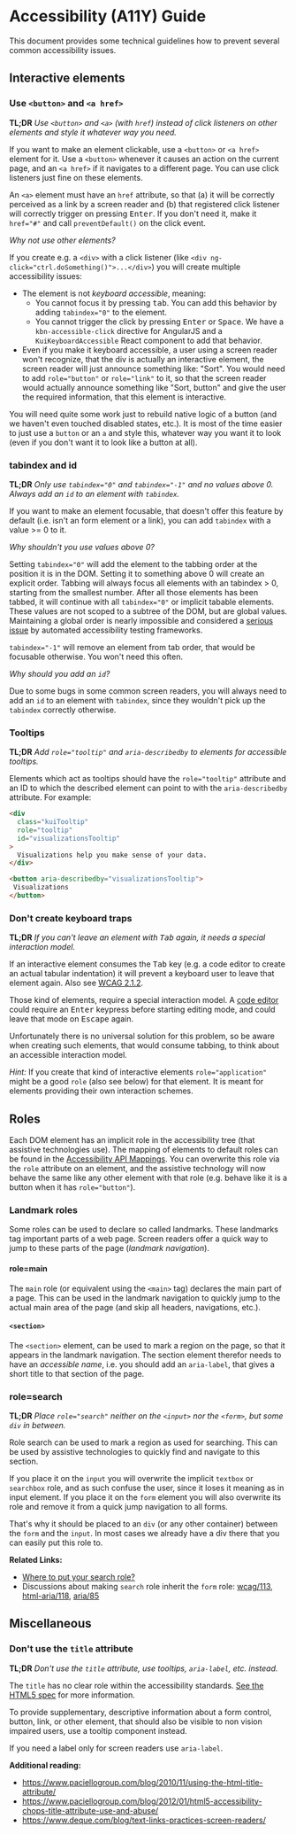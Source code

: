 # Accessibility (A11Y) Guide

This document provides some technical guidelines how to prevent several common
accessibility issues.

## Interactive elements

### Use `<button>` and `<a href>`

**TL;DR** *Use `<button>` and `<a>` (with `href`) instead of click listeners on other elements
and style it whatever way you need.*

If you want to make an element clickable, use a `<button>` or `<a href>` element for it.
Use a `<button>` whenever it causes an action on the current page, and an `<a href>` if it
navigates to a different page. You can use click listeners just fine on these elements.

An `<a>` element must have an `href` attribute, so that (a) it will be correctly perceived
as a link by a screen reader and (b) that registered click listener will correctly
trigger on pressing <kbd>Enter</kbd>. If you don't need it, make it `href="#"`
and call `preventDefault()` on the click event.

*Why not use other elements?*

If you create e.g. a `<div>` with a click listener (like `<div ng-click="ctrl.doSomething()">...</div>`)
you will create multiple accessibility issues:

* The element is not *keyboard accessible*, meaning:
  * You cannot focus it by pressing <kbd>tab</kbd>. You can add this behavior by
    adding `tabindex="0"` to the element.
  * You cannot trigger the click by pressing <kbd>Enter</kbd> or <kbd>Space</kbd>.
    We have a `kbn-accessible-click` directive for AngularJS and a `KuiKeyboardAccessible`
    React component to add that behavior.
* Even if you make it keyboard accessible, a user using a screen reader won't
  recognize, that the div is actually an interactive element, the screen reader
  will just announce something like: "Sort". You would need
  to add `role="button"` or `role="link"` to it, so that the screen reader would
  actually announce something like "Sort, button" and give the user the required
  information, that this element is interactive.

You will need quite some work just to rebuild native logic of a button (and we haven't
even touched disabled states, etc.). It is most of the time easier to just use
a `button` or an `a` and style this, whatever way you want it to look (even if
you don't want it to look like a button at all).

### tabindex and id

**TL;DR** *Only use `tabindex="0"` and `tabindex="-1"` and no values above 0. Always
add an `id` to an element with `tabindex`.*

If you want to make an element focusable, that doesn't offer this feature by default
(i.e. isn't an form element or a link), you can add `tabindex` with a value >= 0 to it.

*Why shouldn't you use values above 0?*

Setting `tabindex="0"` will add the element to the tabbing order at the position
it is in the DOM. Setting it to something above 0 will create an explicit order.
Tabbing will always focus all elements with an tabindex > 0, starting from the smallest
number. After all those elements has been tabbed, it will continue with all `tabindex="0"`
or implicit tabable elements. These values are not scoped to a subtree of the
DOM, but are global values. Maintaining a global order is nearly impossible
and considered a [serious issue](https://dequeuniversity.com/rules/axe/1.1/tabindex)
by automated accessibility testing frameworks.

`tabindex="-1"` will remove an element from tab order, that would be focusable
otherwise. You won't need this often.

*Why should you add an `id`?*

Due to some bugs in some common screen readers, you will always need to add an `id`
to an element with `tabindex`, since they wouldn't pick up the `tabindex` correctly
otherwise.

### Tooltips

**TL;DR** *Add `role="tooltip"` and `aria-describedby` to elements for accessible tooltips.*

Elements which act as tooltips should have the `role="tooltip"` attribute and an ID to which the
described element can point to with the `aria-describedby` attribute. For example:

```html
<div
  class="kuiTooltip"
  role="tooltip"
  id="visualizationsTooltip"
>
  Visualizations help you make sense of your data.
</div>

<button aria-describedby="visualizationsTooltip">
 Visualizations
</button>
```

### Don't create keyboard traps

**TL;DR** *If you can't leave an element with <kbd>Tab</kbd> again, it needs a special interaction model.*

If an interactive element consumes the <kbd>Tab</kbd> key (e.g. a code editor to
create an actual tabular indentation) it will prevent a keyboard user to leave
that element again. Also see [WCAG 2.1.2](https://www.w3.org/TR/WCAG20/#keyboard-operation-trapping).

Those kind of elements, require a special interaction model. A [code editor](https://github.com/elastic/kibana/pull/13339)
could require an <kbd>Enter</kbd> keypress before starting editing mode, and
could leave that mode on <kbd>Escape</kbd> again.

Unfortunately there is no universal solution for this problem, so be aware when creating
such elements, that would consume tabbing, to think about an accessible interaction
model.

*Hint:* If you create that kind of interactive elements `role="application"` might
be a good `role` (also see below) for that element. It is meant for elements providing
their own interaction schemes.

## Roles

Each DOM element has an implicit role in the accessibility tree (that assistive technologies
use). The mapping of elements to default roles can be found in the
[Accessibility API Mappings](https://www.w3.org/TR/html-aam-1.0/#html-element-role-mappings).
You can overwrite this role via the `role` attribute on an element, and the
assistive technology will now behave the same like any other element with that role
(e.g. behave like it is a button when it has `role="button"`).

### Landmark roles

Some roles can be used to declare so called landmarks. These landmarks tag important
parts of a web page. Screen readers offer a quick way to jump to these
parts of the page (*landmark navigation*).

#### role=main

The `main` role (or equivalent using the `<main>` tag) declares the main part
of a page. This can be used in the landmark navigation to quickly jump to the
actual main area of the page (and skip all headers, navigations, etc.).

#### `<section>`

The `<section>` element, can be used to mark a region on the page, so that it
appears in the landmark navigation. The section element therefor needs to have
an *accessible name*, i.e. you should add an `aria-label`, that gives a short
title to that section of the page.

### role=search

**TL;DR** *Place `role="search"` neither on the `<input>` nor the `<form>`, but
some `div` in between.*

Role search can be used to mark a region as used for searching. This can be used
by assistive technologies to quickly find and navigate to this section.

If you place it on the `input` you will overwrite the implicit `textbox` or `searchbox`
role, and as such confuse the user, since it loses it meaning as in input element.
If you place it on the `form` element you will also overwrite its role and
remove it from a quick jump navigation to all forms.

That's why it should be placed to an `div` (or any other container) between the
`form` and the `input`. In most cases we already have a div there that you can
easily put this role to.

**Related Links:**

* [Where to put your search role?](http://adrianroselli.com/2015/08/where-to-put-your-search-role.html)
* Discussions about making `search` role inherit the `form` role:
  [wcag/113](https://github.com/w3c/wcag/issues/113),
  [html-aria/118](https://github.com/w3c/html-aria/issues/18),
  [aria/85](https://github.com/w3c/aria/issues/85)

## Miscellaneous

### Don't use the `title` attribute

**TL;DR** *Don't use the `title` attribute, use tooltips, `aria-label`, etc. instead.*

The `title` has no clear role within the accessibility standards.
[See the HTML5 spec](http://w3c.github.io/html/dom.html#the-title-attribute) for more information.

To provide supplementary, descriptive information about a form control, button, link, or other element,
that should also be visible to non vision impaired users, use a tooltip component instead.

If you need a label only for screen readers use `aria-label`.

**Additional reading:**

* https://www.paciellogroup.com/blog/2010/11/using-the-html-title-attribute/
* https://www.paciellogroup.com/blog/2012/01/html5-accessibility-chops-title-attribute-use-and-abuse/
* https://www.deque.com/blog/text-links-practices-screen-readers/
